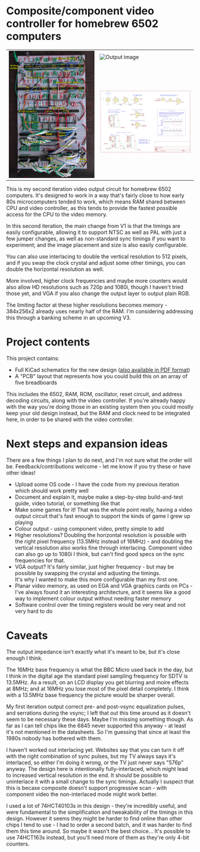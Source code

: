 # Composite/component video controller for homebrew 6502 computers

<table>
  <tr><td rowspan="2"><img src="images/AnnotatedBreadboardLarge.jpg" width="350" title="Annotated image of working build"></td><td><img src="images/compvideo_helloworld.jpg" width="350" title="Output image"> <a href="images/compvideo6502_schematic.pdf"></td></tr>
  <tr><td><img src="images/schematic_thumbnail.png" width="350" title="Schematic (PDF)"></a></td></tr>
</table>

This is my second iteration video output circuit for homebrew 6502 computers.  It's designed to work in a way that's fairly close to
how early 80s microcomputers tended to work, which means RAM shared between CPU and video controller, as this tends to provide the
fastest possible access for the CPU to the video memory.

In this second iteration, the main change from V1 is that the timings are easily configurable, allowing it to support NTSC as well
as PAL with just a few jumper changes, as well as non-standard sync timings if you want to experiment; and the image placement and
size is also easily configurable.

You can also use interlacing to double the vertical resolution to 512 pixels, and if you swap the clock crystal and adjust some
other timings, you can double the horizontal resolution as well.

More involved, higher clock frequencies and maybe more counters would also allow HD resolutions such as 720p and 1080i, though I
haven't tried those yet, and VGA if you also change the output layer to output plain RGB.

The limiting factor at these higher resolutions becomes memory - 384x256x2 already uses nearly half of the RAM.  I'm considering
addressing this through a banking scheme in an upcoming V3.

# Project contents

This project contains:
* Full KiCad schematics for the new design (<a href="images/compvideo6502_schematic.pdf">also available in PDF format</a>)
* A "PCB" layout that represents how you could build this on an array of five breadboards

This includes the 6502, RAM, ROM, oscillator, reset circuit, and address decoding circuits, along 
with the video controller.  If you're already happy with the way you're doing those in an existing system then you could mostly 
keep your old design instead, but the RAM and clock need to be integrated here, in order to be shared with the video controller.

# Next steps and expansion ideas

There are a few things I plan to do next, and I'm not sure what the order will be.  Feedback/contributions welcome - let me know 
if you try these or have other ideas!

* Upload some OS code - I have the code from my previous iteration which should work pretty well
* Document and explain it, maybe make a step-by-step build-and-test guide, video tutorial, or something like that
* Make some games for it!  That was the whole point really, having a video output circuit that's fast enough to support 
the kinds of game I grew up playing
* Colour output - using component video, pretty simple to add
* Higher resolutions?  Doubling the horizontal resolution is possible with the right pixel frequency (13.5MHz instead
of 16MHz) - and doubling the vertical resolution also works fine through interlacing.  Component video can also go up to 1080i I 
think, but can't find good specs on the sync frequencies for that.
* VGA output?  It's fairly similar, just higher frequency - but may be possible by swapping the crystal and adjusting the timings.  
It's why I wanted to make this more configurable than my first one.
* Planar video memory, as used on EGA and VGA graphics cards on PCs - I've always found it an interesting architecture, and it 
seems like a good way to implement colour output without needing faster memory
* Software control over the timing registers would be very neat and not very hard to do

# Caveats

The output impedance isn't exactly what it's meant to be, but it's close enough I think.

The 16MHz base frequency is what the BBC Micro used back in the day, but I think in the digital age the standard pixel sampling 
frequency for SDTV is 13.5MHz.  As a result, on an LCD display you get blurring and moire effects at 8MHz; and at 16MHz you lose 
most of the pixel detail completely.  I think with a 13.5MHz base frequency the picture would be sharper overall.

My first iteration output correct pre- and post-vsync equalization pulses, and serrations during the vsync; I left that out this 
time around as it doesn't seem to be necessary these days.  Maybe I'm missing something though.  As far as I can tell chips like 
the 6845 never supported this anyway - at least it's not mentioned in the datasheets.  So I'm guessing that since at least the 
1980s nobody has bothered with them.

I haven't worked out interlacing yet.  Websites say that you can turn it off with the right combination of sync pulses, but my TV
always says it's interlaced, so either I'm doing it wrong, or the TV just never says "576p" anyway.  The design here is
intentionally fully-interlaced, which might lead to increased vertical resolution in the end.  It should be possible to uninterlace
it with a small change to the sync timings.  Actually I suspect that this is becase composite doesn't support progressive scan -
with component video the non-interlaced mode might work better.

I used a lot of 74HCT40103s in this design - they're incredibly useful, and were fundamental to the simplification and tweakability 
of the timings in this design.  However it seems they might be harder to find online than other chips I tend to use - I had to 
order a second batch, and it was harder to find them this time around.  So maybe it wasn't the best choice...  It's possible to use 
74HCT163s instead, but you'll need more of them as they're only 4-bit counters.


